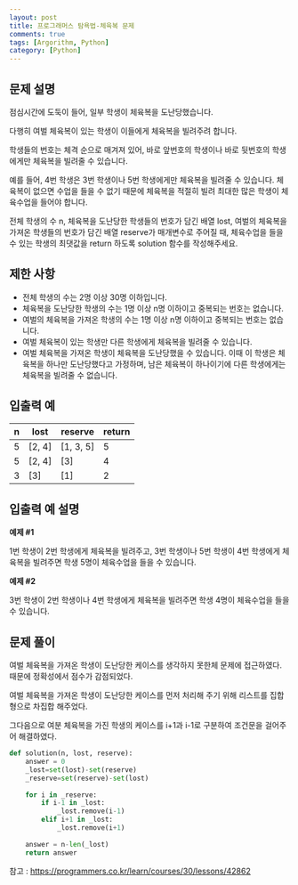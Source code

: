 ```yaml
---
layout: post
title: 프로그래머스 탐욕법-체육복 문제
comments: true
tags: [Argorithm, Python]
category: [Python]
---
```


## 문제 설명
점심시간에 도둑이 들어, 일부 학생이 체육복을 도난당했습니다. 

다행히 여벌 체육복이 있는 학생이 이들에게 체육복을 빌려주려 합니다. 

학생들의 번호는 체격 순으로 매겨져 있어, 바로 앞번호의 학생이나 바로 뒷번호의 학생에게만 체육복을 빌려줄 수 있습니다. 

예를 들어, 4번 학생은 3번 학생이나 5번 학생에게만 체육복을 빌려줄 수 있습니다. 체육복이 없으면 수업을 들을 수 없기 때문에 체육복을 적절히 빌려 최대한 많은 학생이 체육수업을 들어야 합니다.

전체 학생의 수 n, 체육복을 도난당한 학생들의 번호가 담긴 배열 lost, 여벌의 체육복을 가져온 학생들의 번호가 담긴 배열 reserve가 매개변수로 주어질 때, 체육수업을 들을 수 있는 학생의 최댓값을 return 하도록 solution 함수를 작성해주세요.

## 제한 사항
- 전체 학생의 수는 2명 이상 30명 이하입니다.
- 체육복을 도난당한 학생의 수는 1명 이상 n명 이하이고 중복되는 번호는 없습니다.
- 여벌의 체육복을 가져온 학생의 수는 1명 이상 n명 이하이고 중복되는 번호는 없습니다.
- 여벌 체육복이 있는 학생만 다른 학생에게 체육복을 빌려줄 수 있습니다.
- 여벌 체육복을 가져온 학생이 체육복을 도난당했을 수 있습니다. 이때 이 학생은 체육복을 하나만 도난당했다고 가정하며, 남은 체육복이 하나이기에 다른 학생에게는 체육복을 빌려줄 수 없습니다.

## 입출력 예  
| n | lost  | reserve | return |
|---| ---   | --- | --- |
|5|	[2, 4]| [1, 3, 5] | 5 |
|5|	[2, 4]| [3] | 4 |
|3|	[3]| [1] | 2 |  

## 입출력 예 설명
**예제 #1**

1번 학생이 2번 학생에게 체육복을 빌려주고, 3번 학생이나 5번 학생이 4번 학생에게 체육복을 빌려주면 학생 5명이 체육수업을 들을 수 있습니다.

**예제 #2**

3번 학생이 2번 학생이나 4번 학생에게 체육복을 빌려주면 학생 4명이 체육수업을 들을 수 있습니다.

## 문제 풀이
여벌 체육복을 가져온 학생이 도난당한 케이스를 생각하지 못한체 문제에 접근하였다. 때문에 정확성에서 점수가 감점되었다.

여벌 체육복을 가져온 학생이 도난당한 케이스를 먼저 처리해 주기 위해 리스트를 집합형으로 차집합 해주었다.

그다음으로 여분 체육복을 가진 학생의 케이스를 i+1과 i-1로 구분하여 조건문을 걸어주어 해결하였다.

```python
def solution(n, lost, reserve):
    answer = 0
    _lost=set(lost)-set(reserve)
    _reserve=set(reserve)-set(lost)
    
    for i in _reserve:
        if i-1 in _lost:
            _lost.remove(i-1)
        elif i+1 in _lost:
            _lost.remove(i+1)
            
    answer = n-len(_lost)
    return answer
```


참고 : <https://programmers.co.kr/learn/courses/30/lessons/42862>
